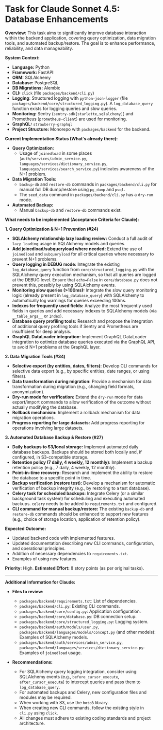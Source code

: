 # Task for Claude Sonnet 4.5: Database Enhancements

**Overview:**
This task aims to significantly improve database interaction within the backend application, covering query optimization, data migration tools, and automated backup/restore. The goal is to enhance performance, reliability, and data manageability.

**System Context:**
*   **Language:** Python
*   **Framework:** FastAPI
*   **ORM:** SQLAlchemy
*   **Database:** PostgreSQL
*   **DB Migrations:** Alembic
*   **CLI:** `click` (file `packages/backend/cli.py`)
*   **Logging:** Structured logging with `python-json-logger` (file `packages/backend/core/structured_logging.py`). A `log_database_query` function exists for logging queries and slow queries.
*   **Monitoring:** Sentry (`sentry-sdk[starlette,sqlalchemy]`) and Prometheus (`prometheus-client`) are used for monitoring.
*   **GraphQL:** `strawberry-graphql`
*   **Project Structure:** Monorepo with `packages/backend` for the backend.

**Current Implementation Status (What's already there):**

*   **Query Optimization:**
    *   Usage of `joinedload` in some places (`auth/services/admin_service.py`, `languages/services/dictionary_service.py`, `languages/services/search_service.py`) indicates awareness of the N+1 problem.
*   **Data Migration Tools:**
    *   `backup-db` and `restore-db` commands in `packages/backend/cli.py` for manual full DB dump/restore using `pg_dump` and `psql`.
    *   The `seed_data` command in `packages/backend/cli.py` has a `dry-run` mode.
*   **Automated Backup:**
    *   Manual `backup-db` and `restore-db` commands exist.

**What needs to be implemented (Acceptance Criteria for Claude):**

**1. Query Optimization & N+1 Prevention (#24)**
*   **SQLAlchemy relationship lazy loading review:** Conduct a full audit of `lazy loading` usage in SQLAlchemy models and queries.
*   **Add joinedload/subqueryload where needed:** Extend the use of `joinedload` and `subqueryload` for all critical queries where necessary to prevent N+1 problems.
*   **Query logging in DEBUG mode:** Integrate the existing `log_database_query` function from `core/structured_logging.py` with the SQLAlchemy query execution mechanism, so that all queries are logged at the DEBUG level. Ensure that `echo=False` in `core/database.py` does not prevent this, possibly by using SQLAlchemy events.
*   **Monitoring slow queries (>100ms):** Integrate the slow query monitoring logic (already present in `log_database_query`) with SQLAlchemy to automatically log warnings for queries exceeding 100ms.
*   **Indexes for frequently used fields:** Analyze the most frequently used fields in queries and add necessary indexes to SQLAlchemy models (via `__table_args__` or `Index`).
*   **Database query profiling tools:** Research and propose the integration of additional query profiling tools if Sentry and Prometheus are insufficient for deep analysis.
*   **GraphQL DataLoader integration:** Implement GraphQL DataLoader integration to optimize database queries executed via the GraphQL API, to avoid N+1 problems at the GraphQL layer.

**2. Data Migration Tools (#34)**
*   **Selective export (by entities, dates, filters):** Develop CLI commands for selective data export (e.g., by specific entities, date ranges, or using filters).
*   **Data transformation during migration:** Provide a mechanism for data transformation during migration (e.g., changing field formats, anonymization).
*   **Dry-run mode for verification:** Extend the `dry-run` mode for data export/import commands to allow verification of the outcome without actually modifying the database.
*   **Rollback mechanism:** Implement a rollback mechanism for data migration operations.
*   **Progress reporting for large datasets:** Add progress reporting for operations involving large datasets.

**3. Automated Database Backup & Restore (#27)**
*   **Daily backups to S3/local storage:** Implement automated daily database backups. Backups should be stored both locally and, if configured, in S3-compatible storage.
*   **Retention policy (7 daily, 4 weekly, 12 monthly):** Implement a backup retention policy (e.g., 7 daily, 4 weekly, 12 monthly).
*   **Point-in-time recovery:** Research and implement the ability to restore the database to a specific point in time.
*   **Backup verification (restore test):** Develop a mechanism for automatic verification of backup integrity (e.g., by restoring to a test database).
*   **Celery task for scheduled backups:** Integrate Celery (or a similar background task system) for scheduling and executing automated backups. `celery` needs to be added to `requirements.txt` and configured.
*   **CLI command for manual backup/restore:** The existing `backup-db` and `restore-db` commands should be enhanced to support new features (e.g., choice of storage location, application of retention policy).

**Expected Outcome:**
*   Updated backend code with implemented features.
*   Updated documentation describing new CLI commands, configuration, and operational principles.
*   Addition of necessary dependencies to `requirements.txt`.
*   Examples of using new features.

**Priority:** High.
**Estimated Effort:** 8 story points (as per original tasks).

---
**Additional Information for Claude:**

*   **Files to review:**
    *   `packages/backend/requirements.txt`: List of dependencies.
    *   `packages/backend/cli.py`: Existing CLI commands.
    *   `packages/backend/core/config.py`: Application configuration.
    *   `packages/backend/core/database.py`: DB connection setup.
    *   `packages/backend/core/structured_logging.py`: Logging system.
    *   `packages/backend/auth/models/user.py`, `packages/backend/languages/models/concept.py` (and other models): Examples of SQLAlchemy models.
    *   `packages/backend/auth/services/admin_service.py`, `packages/backend/languages/services/dictionary_service.py`: Examples of `joinedload` usage.

*   **Recommendations:**
    *   For SQLAlchemy query logging integration, consider using SQLAlchemy events (e.g., `before_cursor_execute`, `after_cursor_execute`) to intercept queries and pass them to `log_database_query`.
    *   For automated backups and Celery, new configuration files and modules may be required.
    *   When working with S3, use the `boto3` library.
    *   When creating new CLI commands, follow the existing style in `cli.py` using `click`.
    *   All changes must adhere to existing coding standards and project architecture.
